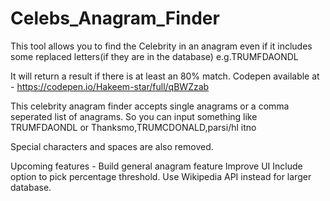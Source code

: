 # Celebs_Anagram_Finder
This tool allows you to find the Celebrity in an anagram even if it includes some replaced letters(if they are in the database) e.g.TRUMFDAONDL

It will return a result if there is at least an 80% match.
Codepen available at - https://codepen.io/Hakeem-star/full/qBWZzab

This celebrity anagram finder accepts single anagrams or a comma seperated list of anagrams. 
So you can input something like TRUMFDAONDL or Thanksmo,TRUMCDONALD,parsi/hl itno

Special characters and spaces are also removed.

Upcoming features - 
Build general anagram feature
Improve UI
Include option to pick percentage threshold.
Use Wikipedia API instead for larger database.

